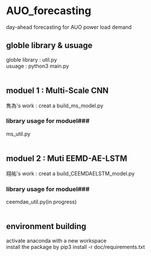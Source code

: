 # AUO_forecasting #
day-ahead forecasting for AUO power load demand

## globle library & usuage ##
globle library : util.py <br />
usuage : python3 main.py
<br /><br />
## moduel 1 : Multi-Scale CNN ##
雋為's work : creat a build_ms_model.py
<br />
### library usage for moduel###
ms_util.py
<br /><br />
## moduel 2 : Muti EEMD-AE-LSTM ##
翔祐's work : creat a build_CEEMDAELSTM_model.py
<br />
### library usage for moduel###
ceemdae_util.py(in progress)
<br /><br />
## environment building ##
activate anaconda with a new workspace<br />
install the package by pip3 install -r doc/requirements.txt

 
